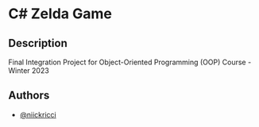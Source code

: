 # C# Zelda Game
## Description
Final Integration Project for Object-Oriented Programming (OOP) Course - Winter 2023
## Authors
- [@niickricci](https://www.github.com/niickricci)
